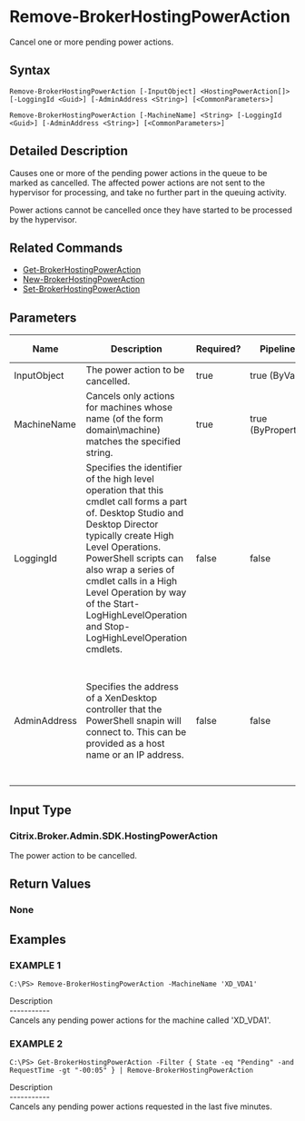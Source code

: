 ﻿# Remove-BrokerHostingPowerAction

   Cancel one or more pending power actions.

## Syntax
```
Remove-BrokerHostingPowerAction [-InputObject] <HostingPowerAction[]> [-LoggingId <Guid>] [-AdminAddress <String>] [<CommonParameters>]

Remove-BrokerHostingPowerAction [-MachineName] <String> [-LoggingId <Guid>] [-AdminAddress <String>] [<CommonParameters>]
```

## Detailed Description
   Causes one or more of the pending power actions in the queue to be marked as cancelled. The affected power actions are not sent to the hypervisor for processing, and take no further part in the queuing activity.

Power actions cannot be cancelled once they have started to be processed by the hypervisor.

## Related Commands
  * [Get-BrokerHostingPowerAction](Get-BrokerHostingPowerAction/)
  * [New-BrokerHostingPowerAction](New-BrokerHostingPowerAction/)
  * [Set-BrokerHostingPowerAction](Set-BrokerHostingPowerAction/)
## Parameters

| Name   | Description | Required? | Pipeline Input | Default Value |
| --- | --- | --- | --- | --- |
| InputObject | The power action to be cancelled. | true | true (ByValue) |  |
| MachineName | Cancels only actions for machines whose name (of the form domain\machine) matches the specified string. | true | true (ByPropertyName) |  |
| LoggingId | Specifies the identifier of the high level operation that this cmdlet call forms a part of. Desktop Studio and Desktop Director typically create High Level Operations. PowerShell scripts can also wrap a series of cmdlet calls in a High Level Operation by way of the Start-LogHighLevelOperation and Stop-LogHighLevelOperation cmdlets. | false | false |  |
| AdminAddress | Specifies the address of a XenDesktop controller that the PowerShell snapin will connect to. This can be provided as a host name or an IP address. | false | false | Localhost. Once a value is provided by any cmdlet, this value will become the default. |

## Input Type
### Citrix.Broker.Admin.SDK.HostingPowerAction
   The power action to be cancelled.
## Return Values
### None
   
## Examples

### EXAMPLE 1
```
C:\PS> Remove-BrokerHostingPowerAction -MachineName 'XD_VDA1'
```
   Description<br>-----------<br>Cancels any pending power actions for the machine called 'XD_VDA1'.
### EXAMPLE 2
```
C:\PS> Get-BrokerHostingPowerAction -Filter { State -eq "Pending" -and RequestTime -gt "-00:05" } | Remove-BrokerHostingPowerAction
```
   Description<br>-----------<br>Cancels any pending power actions requested in the last five minutes.

